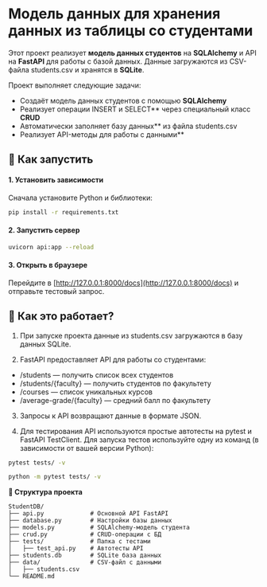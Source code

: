 # **Модель данных для хранения данных из таблицы со студентами**


Этот проект реализует **модель данных студентов** на **SQLAlchemy** и API на **FastAPI** для работы с базой данных. Данные загружаются из CSV-файла students.csv и хранятся в **SQLite**.



Проект выполняет следующие задачи:

- Создаёт модель данных студентов  с помощью **SQLAlchemy**
- Реализует операции INSERT и SELECT** через специальный класс **CRUD**
- Автоматически заполняет базу данных** из файла students.csv
- Реализует API-методы для работы с данными**

## 🚀 Как запустить

#### 1. Установить зависимости
Сначала установите Python и библиотеки:
```bash
pip install -r requirements.txt
```
#### 2. Запустить сервер
```bash
uvicorn api:app --reload
```
#### **3. Открыть в браузере**
Перейдите в [http://127.0.0.1:8000/docs](http://127.0.0.1:8000/docs) и отправьте тестовый запрос.


## **📌 Как это работает?**



1) При запуске проекта данные из students.csv загружаются в базу данных SQLite.

2) FastAPI предоставляет API для работы со студентами:
* /students — получить список всех студентов
* /students/{faculty} — получить студентов по факультету
* /courses — список уникальных курсов
* /average-grade/{faculty} — средний балл по факультету

3) Запросы к API возвращают данные в формате JSON.

4) Для тестирования API используются простые автотесты на pytest и FastAPI TestClient.
Для запуска тестов используйте одну из команд (в зависимости от вашей версии Python):

```sh
pytest tests/ -v
```

```sh
python -m pytest tests/ -v
```
**📂 Структура проекта**
```
StudentDB/
├── api.py             # Основной API FastAPI
├── database.py        # Настройки базы данных
├── models.py          # SQLAlchemy-модель студента
├── crud.py            # CRUD-операции с БД
├── tests/             # Папка с тестами
│   ├── test_api.py    # Автотесты API
├── students.db        # SQLite база данных
├── data/              # CSV-файл с данными
│   ├── students.csv
└── README.md
```
